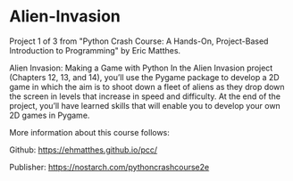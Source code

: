 # Alien-Invasion
Project 1 of 3 from "Python Crash Course: A Hands-On, Project-Based Introduction to Programming" by Eric Matthes.

Alien Invasion: Making a Game with Python
In the Alien Invasion project (Chapters 12, 13, and 14), you’ll use the Pygame package to develop a 2D game in which the aim is to shoot down a fleet of aliens as they drop down the screen in levels that increase in speed and difficulty. At the end of the project, you’ll have learned skills that will enable you to develop your own 2D games in Pygame.

More information about this course follows:

Github: https://ehmatthes.github.io/pcc/

Publisher: https://nostarch.com/pythoncrashcourse2e
